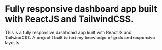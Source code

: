 # Fully responsive dashboard app built with ReactJS and TailwindCSS. 
This is a fully responsive dashboard app built with ReactJS and TailwindCSS. A project I built to test my knowledge of grids and responsive layouts.
